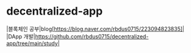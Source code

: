 # decentralized-app

|블록체인 공부|blog[https://blog.naver.com/rbdus0715/223094823835]|
|DApp 개발|https://github.com/rbdus0715/decentralized-app/tree/main/study|
